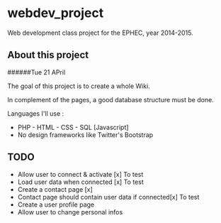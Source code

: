 # webdev_project
Web development class project for the EPHEC, year 2014-2015.

## About this project
######Tue 21 APril

The goal of this project is to create a whole Wiki.

In complement of the pages, a good database structure must be done.

Languages I'll use :
* PHP - HTML - CSS - SQL [Javascript]
* No design frameworks like Twitter's Bootstrap

## TODO

* Allow user to connect & activate [x] To test
* Load user data when connected [x] To test
* Create a contact page [x]
* Contact page should contain user data if connected[x] To test
* Create a user profile page
* Allow user to change personal infos
